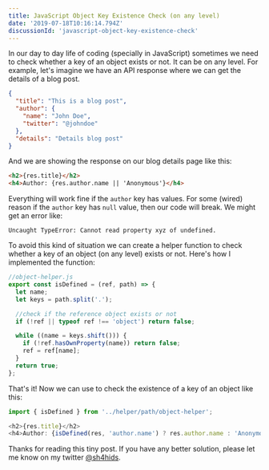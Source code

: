 ```yaml
---
title: JavaScript Object Key Existence Check (on any level)
date: '2019-07-18T10:16:14.794Z'
discussionId: 'javascript-object-key-existence-check'
---
```


In our day to day life of coding (specially in JavaScript) sometimes we need to check whether a key of an object exists or not. It can be on any level. For example, let's imagine we have an API response where we can get the details of a blog post.

```json
{
  "title": "This is a blog post",
  "author": {
    "name": "John Doe",
    "twitter": "@johndoe"
  },
  "details": "Details blog post"
}
```

And we are showing the response on our blog details page like this:

```html
<h2>{res.title}</h2>
<h4>Author: {res.author.name || 'Anonymous'}</h4>
```

Everything will work fine if the `author` key has values. For some (wired) reason if the `author` key has `null` value, then our code will break. We might get an error like:

```
Uncaught TypeError: Cannot read property xyz of undefined.
```

To avoid this kind of situation we can create a helper function to check whether a key of an object (on any level) exists or not. Here's how I implemented the function:

```javascript
//object-helper.js
export const isDefined = (ref, path) => {
  let name;
  let keys = path.split('.');

  //check if the reference object exists or not
  if (!ref || typeof ref !== 'object') return false;

  while ((name = keys.shift())) {
    if (!ref.hasOwnProperty(name)) return false;
    ref = ref[name];
  }
  return true;
};
```

That's it! Now we can use to check the existence of a key of an object like this:

```javascript
import { isDefined } from '../helper/path/object-helper';

<h2>{res.title}</h2>
<h4>Author: {isDefined(res, 'author.name') ? res.author.name : 'Anonymous'}</h4>
```

Thanks for reading this tiny post. If you have any better solution, please let me know on my twitter [@sh4hids](https://twitter.com/sh4hids).
